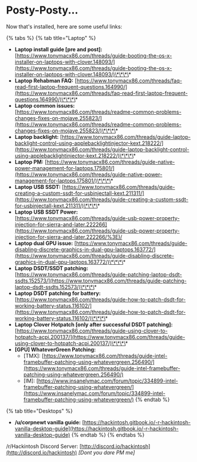 # Posty-Posty...

Now that's installed, here are some useful links:

{% tabs %}
{% tab title="Laptop" %}
* **Laptop install guide \[pre and post\]:** [https://www.tonymacx86.com/threads/guide-booting-the-os-x-installer-on-laptops-with-clover.148093/](https://www.tonymacx86.com/threads/guide-booting-the-os-x-installer-on-laptops-with-clover.148093/)\*\*\*\*
* **Laptop Rehabman FAQ:** [https://www.tonymacx86.com/threads/faq-read-first-laptop-frequent-questions.164990/](https://www.tonymacx86.com/threads/faq-read-first-laptop-frequent-questions.164990/)\*\*\*\*
* **Laptop common issues:** [https://www.tonymacx86.com/threads/readme-common-problems-changes-fixes-on-mojave.255823/](https://www.tonymacx86.com/threads/readme-common-problems-changes-fixes-on-mojave.255823/)\*\*\*\*
* **Laptop backlight:** [https://www.tonymacx86.com/threads/guide-laptop-backlight-control-using-applebacklightinjector-kext.218222/](https://www.tonymacx86.com/threads/guide-laptop-backlight-control-using-applebacklightinjector-kext.218222/)\*\*\*\*
* **Laptop PM:** [https://www.tonymacx86.com/threads/guide-native-power-management-for-laptops.175801/](https://www.tonymacx86.com/threads/guide-native-power-management-for-laptops.175801/)\*\*\*\*
* **Laptop USB SSDT:** [https://www.tonymacx86.com/threads/guide-creating-a-custom-ssdt-for-usbinjectall-kext.211311/](https://www.tonymacx86.com/threads/guide-creating-a-custom-ssdt-for-usbinjectall-kext.211311/)\*\*\*\*
* **Laptop USB SSDT Power:** [https://www.tonymacx86.com/threads/guide-usb-power-property-injection-for-sierra-and-later.222266](https://www.tonymacx86.com/threads/guide-usb-power-property-injection-for-sierra-and-later.222266/%3E)/
* **Laptop dual GPU issue:** [https://www.tonymacx86.com/threads/guide-disabling-discrete-graphics-in-dual-gpu-laptops.163772/](https://www.tonymacx86.com/threads/guide-disabling-discrete-graphics-in-dual-gpu-laptops.163772/)\*\*\*\*
* **Laptop DSDT/SSDT patching:** [https://www.tonymacx86.com/threads/guide-patching-laptop-dsdt-ssdts.152573/](https://www.tonymacx86.com/threads/guide-patching-laptop-dsdt-ssdts.152573/)\*\*\*\*
* **Laptop DSDT patching for battery:** [https://www.tonymacx86.com/threads/guide-how-to-patch-dsdt-for-working-battery-status.116102/](https://www.tonymacx86.com/threads/guide-how-to-patch-dsdt-for-working-battery-status.116102/)\*\*\*\*
* **Laptop Clover Hotpatch \[only after successful DSDT patching\]:** [https://www.tonymacx86.com/threads/guide-using-clover-to-hotpatch-acpi.200137/](https://www.tonymacx86.com/threads/guide-using-clover-to-hotpatch-acpi.200137/)\*\*\*\*
* **\[GPU\] WhateverGreen Patching:**
  * \[TMX\]: [https://www.tonymacx86.com/threads/guide-intel-framebuffer-patching-using-whatevergreen.256490/](https://www.tonymacx86.com/threads/guide-intel-framebuffer-patching-using-whatevergreen.256490/)
  * \[IM\]: [https://www.insanelymac.com/forum/topic/334899-intel-framebuffer-patching-using-whatevergreen/](https://www.insanelymac.com/forum/topic/334899-intel-framebuffer-patching-using-whatevergreen/)
{% endtab %}

{% tab title="Desktops" %}
* **/u/corpnewt vanilla guide:** [https://hackintosh.gitbook.io/-r-hackintosh-vanilla-desktop-guide](https://hackintosh.gitbook.io/-r-hackintosh-vanilla-desktop-guide)
{% endtab %}
{% endtabs %}

/r/Hackintosh Discord Server: [http://discord.io/hackintosh](http://discord.io/hackintosh) _\[Dont you dare PM me\]_

